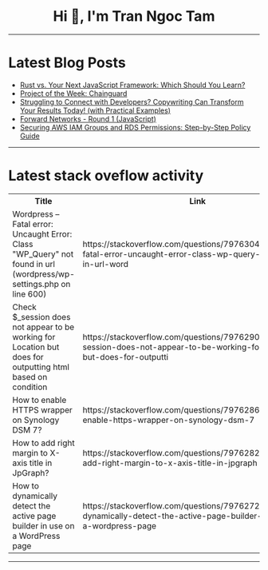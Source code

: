 <h1 align="center">Hi 👋, I'm Tran Ngoc Tam</h1>

---

# Latest Blog Posts 
<!-- BLOG-POST-LIST:START -->
- [Rust vs. Your Next JavaScript Framework: Which Should You Learn?](https://dev.to/francescoxx/rust-vs-your-next-javascript-framework-which-should-you-learn-24pj)
- [Project of the Week: Chainguard](https://dev.to/pullflow/project-of-the-week-chainguard-37cm)
- [Struggling to Connect with Developers? Copywriting Can Transform Your Results Today! &lpar;with Practical Examples&rpar;](https://dev.to/werliton/struggling-to-connect-with-developers-copywriting-can-transform-your-results-today-with-4a3)
- [Forward Networks - Round 1 &lpar;JavaScript&rpar;](https://dev.to/ml318097/forward-networks-round-1-javascript-310k)
- [Securing AWS IAM Groups and RDS Permissions: Step-by-Step Policy Guide](https://dev.to/darko_kostovski_2744e790a/securing-aws-iam-groups-and-rds-permissions-step-by-step-policy-guide-hfg)
<!-- BLOG-POST-LIST:END -->

---

# Latest stack oveflow activity
<table>
  <tr><th>Title</th><th>Link</th></tr>
  <!-- STACKOVERFLOW:START --><tr><td>Wordpress – Fatal error: Uncaught Error: Class &quot;WP_Query&quot; not found in url &lpar;wordpress/wp-settings.php on line 600&rpar;</td><td>https://stackoverflow.com/questions/79763046/wordpress-fatal-error-uncaught-error-class-wp-query-not-found-in-url-word</td></tr><tr><td>Check $_session does not appear to be working for Location but does for outputting html based on condition</td><td>https://stackoverflow.com/questions/79762906/check-session-does-not-appear-to-be-working-for-location-but-does-for-outputti</td></tr><tr><td>How to enable HTTPS wrapper on Synology DSM 7?</td><td>https://stackoverflow.com/questions/79762869/how-to-enable-https-wrapper-on-synology-dsm-7</td></tr><tr><td>How to add right margin to X-axis title in JpGraph?</td><td>https://stackoverflow.com/questions/79762829/how-to-add-right-margin-to-x-axis-title-in-jpgraph</td></tr><tr><td>How to dynamically detect the active page builder in use on a WordPress page</td><td>https://stackoverflow.com/questions/79762725/how-to-dynamically-detect-the-active-page-builder-in-use-on-a-wordpress-page</td></tr><!-- STACKOVERFLOW:END -->
</table>

---


